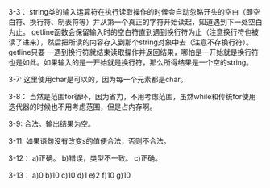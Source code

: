 3-3：
string类的输入运算符在执行读取操作的时候会自动忽略开头的空白（即空白符、换行符、制表符等）并从第一个真正的字符开始读起，知道遇到下一处空白为止。
getline函数会保留输入时的空白符直到遇到换行符为止（注意换行符也被读了进来），然后把所读的内容存入到那个string对象中去（注意不存换行符）。getline只要
一遇到换行符就结束读取操作并返回结果，哪怕是一开始就是换行符也是如此。如果输入的是一开始就是换行符，那么所得结果是一个空的string。

3-7:
这里使用char是可以的，因为每一个元素都是char。

3-8：
当然是范围for循环，因为省力，不用考虑范围，虽然while和传统for使用迭代器的时候也不用考虑范围，但是占内存啊。

3-9:
合法。输出结果为空。

3-11:
如果语句没有改变s的值便合法，否则不合法。

3-12：
a)正确。 b)错误，类型不一致。 c)正确。

3-13：
a)0    b)10    c)10    d)1    e)2    f)10    g)10
